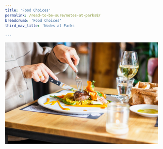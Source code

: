 ```yaml
---
title: 'Food Choices'
permalink: /read-to-be-sure/notes-at-parks8/
breadcrumb: 'Food Choices'
third_nav_title: 'Nodes at Parks

---
```


![](../images/nodes-at-parks-12-min.jpg)
